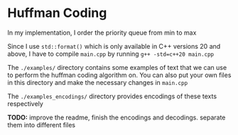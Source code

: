 # Huffman Coding

In my implementation, I order the priority queue from min to max

Since I use ```std::format()``` which is only available in C++ versions 20 and above, I have to compile ```main.cpp``` by running ```g++ -std=c++20 main.cpp```

The ```./examples/``` directory contains some examples of text that we can use to perform the huffman coding algorithm on. You can also put your own files in this directory and make the necessary changes in ```main.cpp```

The ```./examples_encodings/``` directory provides encodings of these texts respectively

**TODO:** improve the readme, finish the encodings and decodings. separate them into different files 
